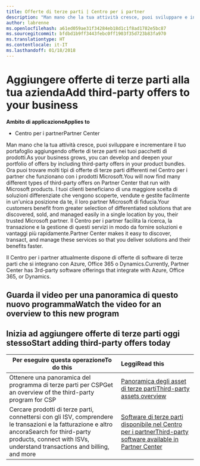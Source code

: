 ```yaml
---
title: Offerte di terze parti | Centro per i partner
description: "Man mano che la tua attività cresce, puoi sviluppare e incrementare il tuo portafoglio aggiungendo offerte di terze parti nei tuoi pacchetti di prodotti."
author: labrenne
ms.openlocfilehash: a61ed059ae31f34284eb18d1c1f8ad1782e5bc87
ms.sourcegitcommit: bfdbd1b9ff3443febc0ff1903f35d723b83fa970
ms.translationtype: HT
ms.contentlocale: it-IT
ms.lasthandoff: 01/18/2018
---
```

# <a name="add-third-party-offers-to-your-business"></a><span data-ttu-id="99335-103">Aggiungere offerte di terze parti alla tua azienda</span><span class="sxs-lookup"><span data-stu-id="99335-103">Add third-party offers to your business</span></span>

**<span data-ttu-id="99335-104">Ambito di applicazione</span><span class="sxs-lookup"><span data-stu-id="99335-104">Applies to</span></span>**

- <span data-ttu-id="99335-105">Centro per i partner</span><span class="sxs-lookup"><span data-stu-id="99335-105">Partner Center</span></span>

<span data-ttu-id="99335-106">Man mano che la tua attività cresce, puoi sviluppare e incrementare il tuo portafoglio aggiungendo offerte di terze parti nei tuoi pacchetti di prodotti.</span><span class="sxs-lookup"><span data-stu-id="99335-106">As your business grows, you can develop and deepen your portfolio of offers by including third-party offers in your product bundles.</span></span> <span data-ttu-id="99335-107">Ora puoi trovare molti tipi di offerte di terze parti differenti nel Centro per i partner che funzionano con i prodotti Microsoft.</span><span class="sxs-lookup"><span data-stu-id="99335-107">You will now find many different types of third-party offers on Partner Center that run with Microsoft products.</span></span> <span data-ttu-id="99335-108">I tuoi clienti beneficiano di una maggiore scelta di soluzioni differenziate che vengono scoperte, vendute e gestite facilmente in un'unica posizione da te, il loro partner Microsoft di fiducia.</span><span class="sxs-lookup"><span data-stu-id="99335-108">Your customers benefit from greater selection of differentiated solutions that are discovered, sold, and managed easily in a single location by you, their trusted Microsoft partner.</span></span> <span data-ttu-id="99335-109">Il Centro per i partner facilita la ricerca, la transazione e la gestione di questi servizi in modo da fornire soluzioni e vantaggi più rapidamente.</span><span class="sxs-lookup"><span data-stu-id="99335-109">Partner Center makes it easy to discover, transact, and manage these services so that you deliver solutions and their benefits faster.</span></span>

<span data-ttu-id="99335-110">Il Centro per i partner attualmente dispone di offerte di software di terze parti che si integrano con Azure, Office 365 o Dynamics.</span><span class="sxs-lookup"><span data-stu-id="99335-110">Currently, Partner Center has 3rd-party software offerings that integrate with Azure, Office 365, or Dynamics.</span></span>

## <a name="watch-the-video-for-an-overview-to-this-new-program"></a><span data-ttu-id="99335-111">Guarda il video per una panoramica di questo nuovo programma</span><span class="sxs-lookup"><span data-stu-id="99335-111">Watch the video for an overview to this new program</span></span>


## <a name="start-adding-third-party-offers-today"></a><span data-ttu-id="99335-112">Inizia ad aggiungere offerte di terze parti oggi stesso</span><span class="sxs-lookup"><span data-stu-id="99335-112">Start adding third-party offers today</span></span>

|**<span data-ttu-id="99335-113">Per eseguire questa operazione</span><span class="sxs-lookup"><span data-stu-id="99335-113">To do this</span></span>**   |**<span data-ttu-id="99335-114">Leggi</span><span class="sxs-lookup"><span data-stu-id="99335-114">Read this</span></span>**   |
|------------------|:--------------------|
|<span data-ttu-id="99335-115">Ottenere una panoramica del programma di terze parti per CSP</span><span class="sxs-lookup"><span data-stu-id="99335-115">Get an overview of the third-party program for CSP</span></span>  |[<span data-ttu-id="99335-116">Panoramica degli asset di terze parti</span><span class="sxs-lookup"><span data-stu-id="99335-116">Third-party assets overview</span></span>](https://assets.microsoft.com/ThirdPartyOffers-Overview.pptx)|
|<span data-ttu-id="99335-117">Cercare prodotti di terze parti, connettersi con gli ISV, comprendere le transazioni e la fatturazione e altro ancora</span><span class="sxs-lookup"><span data-stu-id="99335-117">Search for third-party products, connect with ISVs, understand transactions and billing, and more</span></span>| [<span data-ttu-id="99335-118">Software di terze parti disponibile nel Centro per i partner</span><span class="sxs-lookup"><span data-stu-id="99335-118">Third-party software available in Partner Center</span></span>](third-party-help.md) 

